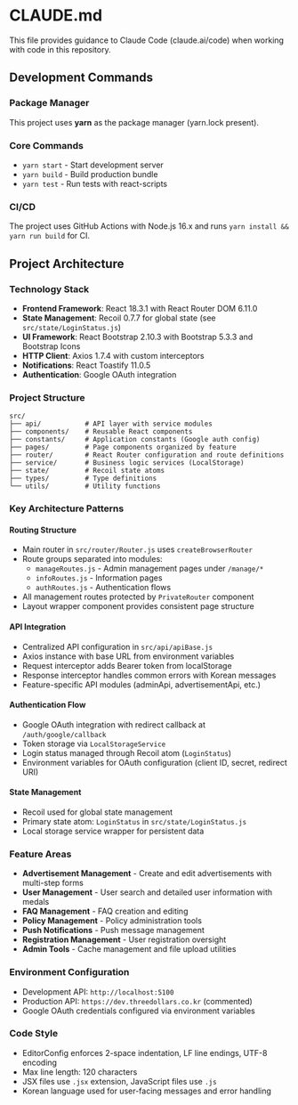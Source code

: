 # CLAUDE.md

This file provides guidance to Claude Code (claude.ai/code) when working with code in this repository.

## Development Commands

### Package Manager
This project uses **yarn** as the package manager (yarn.lock present).

### Core Commands
- `yarn start` - Start development server
- `yarn build` - Build production bundle
- `yarn test` - Run tests with react-scripts

### CI/CD
The project uses GitHub Actions with Node.js 16.x and runs `yarn install && yarn run build` for CI.

## Project Architecture

### Technology Stack
- **Frontend Framework**: React 18.3.1 with React Router DOM 6.11.0
- **State Management**: Recoil 0.7.7 for global state (see `src/state/LoginStatus.js`)
- **UI Framework**: React Bootstrap 2.10.3 with Bootstrap 5.3.3 and Bootstrap Icons
- **HTTP Client**: Axios 1.7.4 with custom interceptors
- **Notifications**: React Toastify 11.0.5
- **Authentication**: Google OAuth integration

### Project Structure

```
src/
├── api/           # API layer with service modules
├── components/    # Reusable React components
├── constants/     # Application constants (Google auth config)
├── pages/         # Page components organized by feature
├── router/        # React Router configuration and route definitions
├── service/       # Business logic services (LocalStorage)
├── state/         # Recoil state atoms
├── types/         # Type definitions
└── utils/         # Utility functions
```

### Key Architecture Patterns

#### Routing Structure
- Main router in `src/router/Router.js` uses `createBrowserRouter`
- Route groups separated into modules:
  - `manageRoutes.js` - Admin management pages under `/manage/*`
  - `infoRoutes.js` - Information pages
  - `authRoutes.js` - Authentication flows
- All management routes protected by `PrivateRouter` component
- Layout wrapper component provides consistent page structure

#### API Integration
- Centralized API configuration in `src/api/apiBase.js`
- Axios instance with base URL from environment variables
- Request interceptor adds Bearer token from localStorage
- Response interceptor handles common errors with Korean messages
- Feature-specific API modules (adminApi, advertisementApi, etc.)

#### Authentication Flow
- Google OAuth integration with redirect callback at `/auth/google/callback`
- Token storage via `LocalStorageService`
- Login status managed through Recoil atom (`LoginStatus`)
- Environment variables for OAuth configuration (client ID, secret, redirect URI)

#### State Management
- Recoil used for global state management
- Primary state atom: `LoginStatus` in `src/state/LoginStatus.js`
- Local storage service wrapper for persistent data

### Feature Areas
- **Advertisement Management** - Create and edit advertisements with multi-step forms
- **User Management** - User search and detailed user information with medals
- **FAQ Management** - FAQ creation and editing
- **Policy Management** - Policy administration tools
- **Push Notifications** - Push message management
- **Registration Management** - User registration oversight
- **Admin Tools** - Cache management and file upload utilities

### Environment Configuration
- Development API: `http://localhost:5100`
- Production API: `https://dev.threedollars.co.kr` (commented)
- Google OAuth credentials configured via environment variables

### Code Style
- EditorConfig enforces 2-space indentation, LF line endings, UTF-8 encoding
- Max line length: 120 characters
- JSX files use `.jsx` extension, JavaScript files use `.js`
- Korean language used for user-facing messages and error handling